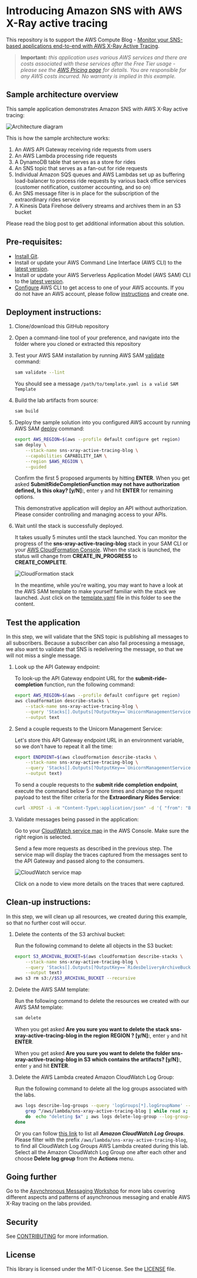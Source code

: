 # Introducing Amazon SNS with AWS X-Ray active tracing

This repository is to support the AWS Compute Blog - [Monitor your SNS-based applications end-to-end with AWS X-Ray Active Tracing](https://aws.amazon.com/blogs/compute/monitor-amazon-sns-based-applications-end-to-end-with-aws-x-ray-active-tracing/).

> **Important:** _this application uses various AWS services and there are costs associated with these services after the Free Tier usage - please see the [AWS Pricing page](https://aws.amazon.com/pricing/) for details. You are responsible for any AWS costs incurred. No warranty is implied in this example._

## Sample architecture overview

This sample application demonstrates Amazon SNS with AWS X-Ray active tracing:

![Architecture diagram](/images/x-ray-sns-tracing-integration-use-case-2-architecture.drawio.png)

This is how the sample architecture works:

1. An AWS API Gateway receiving ride requests from users
2. An AWS Lambda processing ride requests
3. A DynamoDB table that serves as a store for rides
4. An SNS topic that serves as a fan-out for ride requests
5. Individual Amazon SQS queues and AWS Lambdas set up as buffering load-balancer to process ride requests by various back office services (customer notification, customer accounting, and so on)
6. An SNS message filter is in place for the subscription of the extraordinary rides service
7. A Kinesis Data Firehose delivery streams and archives them in an S3 bucket

Please read the blog post to get additional information about this solution.

## Pre-requisites:

- [Install Git](https://git-scm.com/book/en/v2/Getting-Started-Installing-Git).
- Install or update your AWS Command Line Interface (AWS CLI) to the [latest version](https://docs.aws.amazon.com/cli/latest/userguide/getting-started-install.html).
- Install or update your AWS Serverless Application Model (AWS SAM) CLI to the [latest version](https://docs.aws.amazon.com/serverless-application-model/latest/developerguide/install-sam-cli.html).
- [Configure](https://docs.aws.amazon.com/cli/latest/userguide/cli-configure-files.html) AWS CLI to get access to one of your AWS accounts. If you do not have an AWS account, please follow [instructions](https://portal.aws.amazon.com/gp/aws/developer/registration/index.html) and create one.

## Deployment instructions:

1. Clone/download this GitHub repository
2. Open a command-line tool of your preference, and navigate into the folder where you cloned or extracted this repository
3. Test your AWS SAM installation by running AWS SAM [validate](https://docs.aws.amazon.com/serverless-application-model/latest/developerguide/sam-cli-command-reference-sam-validate.html) command:

   ```bash
   sam validate --lint
   ```

   You should see a message `/path/to/template.yaml is a valid SAM Template`

4. Build the lab artifacts from source:

   ```bash
   sam build
   ```

5. Deploy the sample solution into you configured AWS account by running AWS SAM [deploy](https://docs.aws.amazon.com/serverless-application-model/latest/developerguide/sam-cli-command-reference-sam-deploy.html) command:

   ```bash
   export AWS_REGION=$(aws --profile default configure get region)
   sam deploy \
       --stack-name sns-xray-active-tracing-blog \
       --capabilities CAPABILITY_IAM \
       --region $AWS_REGION \
       --guided
   ```

   Confirm the first 5 proposed arguments by hitting **ENTER**. When you get asked **SubmitRideCompletionFunction may not have authorization defined, Is this okay? [y/N]:**, enter `y` and hit **ENTER** for remaining options.

   This demonstrative application will deploy an API without authorization. Please consider controlling and managing access to your APIs.

6. Wait until the stack is successfully deployed.

   It takes usually 5 minutes until the stack launched. You can monitor the progress of the **sns-xray-active-tracing-blog** stack in your SAM CLI or your [AWS CloudFormation Console](https://console.aws.amazon.com/cloudformation). When the stack is launched, the status will change from **CREATE_IN_PROGRESS** to **CREATE_COMPLETE**.

   ![CloudFormation stack](images/cloudformation.png)

   In the meantime, while you're waiting, you may want to have a look at the AWS SAM template to make yourself familiar with the stack we launched. Just click on the [template.yaml](template.yaml) file in this folder to see the content.

## Test the application

In this step, we will validate that the SNS topic is publishing all messages to all subscribers. Because a subscriber can also fail processing a message, we also want to validate that SNS is redelivering the message, so that we will not miss a single message.

1. Look up the API Gateway endpoint:

   To look-up the API Gateway endpoint URL for the **submit-ride-completion** function, run the following command:

   ```bash
   export AWS_REGION=$(aws --profile default configure get region)
   aws cloudformation describe-stacks \
       --stack-name sns-xray-active-tracing-blog \
       --query 'Stacks[].Outputs[?OutputKey==`UnicornManagementServiceApiSubmitRideCompletionEndpoint`].OutputValue' \
       --output text
    ```

2. Send a couple requests to the Unicorn Management Service:

   Let's store this API Gateway endpoint URL in an environment variable, so we don't have to repeat it all the time:

   ```bash
   export ENDPOINT=$(aws cloudformation describe-stacks \
       --stack-name sns-xray-active-tracing-blog \
       --query 'Stacks[].Outputs[?OutputKey==`UnicornManagementServiceApiSubmitRideCompletionEndpoint`].OutputValue' \
       --output text)
   ```

   To send a couple requests to the **submit ride completion endpoint**, execute the command below 5 or more times and change the request payload to test the filter criteria for the **Extraordinary Rides Service**:

   ```bash
   curl -XPOST -i -H "Content-Type\:application/json" -d '{ "from": "Berlin", "to": "Frankfurt", "duration": 420, "distance": 600, "customer": "cmr", "fare": 256.50 }' $ENDPOINT
   ```

3. Validate messages being passed in the application:

   Go to your [CloudWatch service map](https://console.aws.amazon.com/cloudwatch/home?#xray:service-map) in the AWS Console. Make sure the right region is selected.

   Send a few more requests as described in the previous step. The service map will display the traces captured from the messages sent to the API Gateway and passed along to the consumers.

   ![CloudWatch service map](images/servicemap.png)

   Click on a node to view more details on the traces that were captured.

## Clean-up instructions:

In this step, we will clean up all resources, we created during this example, so that no further cost will occur.

1. Delete the contents of the S3 archival bucket:

   Run the following command to delete all objects in the S3 bucket:

   ```bash
   export S3_ARCHIVAL_BUCKET=$(aws cloudformation describe-stacks \
       --stack-name sns-xray-active-tracing-blog \
       --query 'Stacks[].Outputs[?OutputKey==`RidesDeliveryArchiveBucket`].OutputValue' \
       --output text)
   aws s3 rm s3://$S3_ARCHIVAL_BUCKET --recursive
   ```

2. Delete the AWS SAM template:

   Run the following command to delete the resources we created with our AWS SAM template:

   ```bash
   sam delete
   ```

   When you get asked **Are you sure you want to delete the stack sns-xray-active-tracing-blog in the region REGION ? [y/N]:**, enter `y` and hit **ENTER**.

   When you get asked **Are you sure you want to delete the folder sns-xray-active-tracing-blog in S3 which contains the artifacts? [y/N]:**, enter `y` and hit **ENTER**.

3. Delete the AWS Lambda created Amazon CloudWatch Log Group:

   Run the following command to delete all the log groups associated with the labs.

   ```bash
   aws logs describe-log-groups --query 'logGroups[*].logGroupName' --output table | awk '{print $2}' | \
       grep ^/aws/lambda/sns-xray-active-tracing-blog | while read x; \
       do  echo "deleting $x" ; aws logs delete-log-group --log-group-name $x --region us-east-2; \
   done
   ```

   Or you can follow [this link](https://console.aws.amazon.com/cloudwatch/home#logsV2:log-groups) to list all ***Amazon CloudWatch Log Groups***. Please filter with the prefix `/aws/lambda/sns-xray-active-tracing-blog`, to find all CloudWatch Log Groups AWS Lambda created during this lab. Select all the Amazon CloudWatch Log Group one after each other and choose **Delete log group** from the **Actions** menu.

## Going further

Go to the [Asynchronous Messaging Workshop](https://async-messaging.workshop.aws/) for more labs covering different aspects and patterns of asynchronous messaging and enable AWS X-Ray tracing on the labs provided.

## Security

See [CONTRIBUTING](CONTRIBUTING.md) for more information.

## License

This library is licensed under the MIT-0 License. See the [LICENSE](LICENSE) file.
